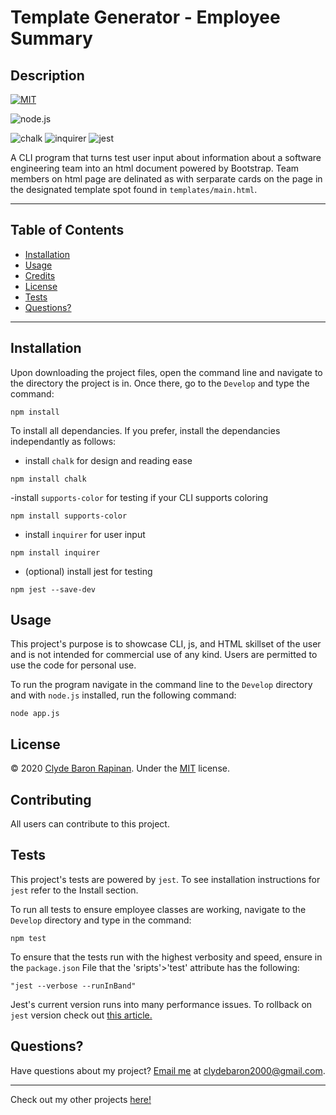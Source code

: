 # Template Generator - Employee Summary

## Description

[![MIT](https://img.shields.io/badge/License-MIT-yellow.svg)](https://opensource.org/licenses/MIT)

![node.js](https://img.shields.io/badge/Dependencies-node.js-green)

![chalk](https://img.shields.io/badge/npm-chalk-blue)
![inquirer](https://img.shields.io/badge/npm-inquirer-blue)
![jest](https://img.shields.io/badge/npm-jest-blue)

A CLI program that turns test user input about information about a software engineering team into an html document powered by Bootstrap. Team members on html page are delinated as with serparate cards on the page in the designated template spot found in `templates/main.html`.

---
## Table of Contents 

* [Installation](#Installation)
* [Usage](#Usage)
* [Credits](#Credits)
* [License](#License)
* [Tests](#Tests)
* [Questions?](#Questions?)

---
## Installation

Upon downloading the project files, open the command line and navigate to the directory the project is in. Once there, go to the `Develop` and type the command:
```
npm install
```
To install all dependancies. If you prefer, install the dependancies independantly as follows:
- install `chalk` for design and reading ease
```
npm install chalk
```
-install `supports-color` for testing if your CLI supports coloring
```
npm install supports-color
```
- install `inquirer` for user input
```
npm install inquirer
```
- (optional) install jest for testing
```
npm jest --save-dev
```

## Usage

This project's purpose is to showcase CLI, js, and HTML skillset of the user and is not intended for commercial use of any kind. Users are permitted to use the code for personal use.

To run the program navigate in the command line to the `Develop` directory and with `node.js` installed, run the following command:
```
node app.js
```

## License

© 2020 [Clyde Baron Rapinan](https://github.com/clydebaron2000). Under the [MIT](https://opensource.org/licenses/MIT) license.

## Contributing

All users can contribute to this project.

## Tests

This project's tests are powered by `jest`. To see installation instructions for `jest` refer to the Install section. 

To run all tests to ensure employee classes are working, navigate to the `Develop` directory and type in the command:
```
npm test
```
To ensure that the tests run with the highest verbosity and speed, ensure in the `package.json` File that the 'sripts'>'test' attribute has the following:
```
"jest --verbose --runInBand"
```
Jest's current version runs into many performance issues. To rollback on `jest` version check out [this article.](https://itnext.io/how-to-make-your-sluggish-jest-v23-tests-go-faster-1d4f3388bcdd)

## Questions?

Have questions about my project? [Email me](mailto:clydebaron2000@gmail.com) at clydebaron2000@gmail.com.

---
Check out my other projects [here!](https://github.com/clydebaron2000)